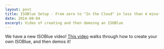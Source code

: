 ```yaml
---
layout: post
title: ISOBlue Setup - From zero to "In the Cloud" in less than 4 minutes
date: 2014-08-04
excerpt: Video of creating and then demoing an ISOBlue
---
```


We have a new ISOBlue video!
[This video](http://youtu.be/Eq3BGirpObg "ISOBlue Setup") walks through how to create your own ISOBlue, and then demos it!
